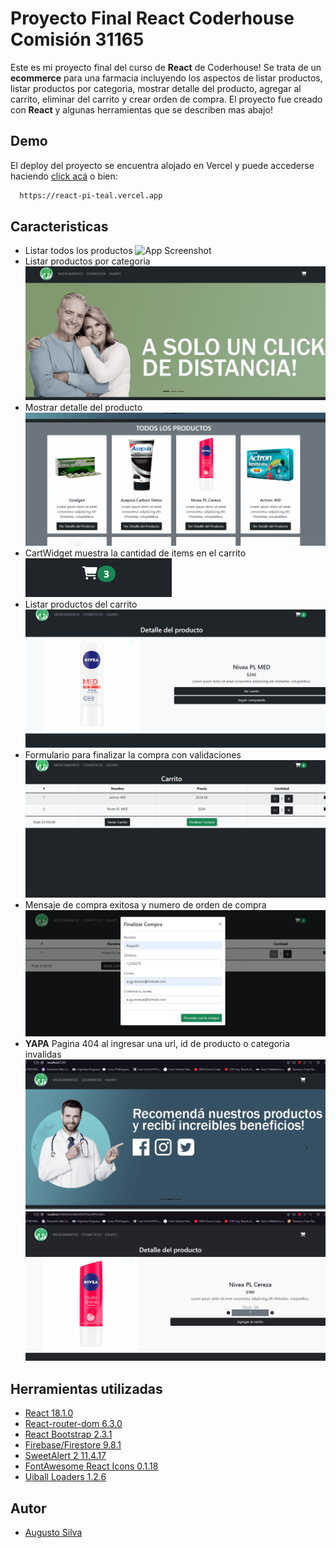 
# Proyecto Final React Coderhouse Comisión 31165

Este es mi proyecto final del curso de **React** de Coderhouse!
Se trata de un **ecommerce** para una farmacia incluyendo los aspectos de
listar productos, listar productos por categoria, mostrar detalle del producto,
agregar al carrito, eliminar del carrito y crear orden de compra.
El proyecto fue creado con **React** y algunas herramientas que se describen mas abajo!


## Demo

El deploy del proyecto se encuentra alojado en Vercel
y puede accederse haciendo [click acá](https://react-pi-teal.vercel.app) o bien:

```bash
  https://react-pi-teal.vercel.app
```


## Caracteristicas

- Listar todos los productos
    ![App Screenshot](./src/img/listAll.gif)
- Listar productos por categoria
    ![App Screenshot](./src/img/listCategory.gif)
- Mostrar detalle del producto
    ![App Screenshot](./src/img/detail.gif)
- CartWidget muestra la cantidad de items en el carrito
    ![App Screenshot](./src/img/cartWidget.gif)
- Listar productos del carrito
    ![App Screenshot](./src/img/cart.gif)
- Formulario para finalizar la compra con validaciones
    ![App Screenshot](./src/img/cartForm.gif)
- Mensaje de compra exitosa y numero de orden de compra
    ![App Screenshot](./src/img/cartPurchase.gif)
- **YAPA** Pagina 404 al ingresar una url, id de producto o categoria invalidas
    ![App Screenshot](./src/img/category404.gif) ![App Screenshot](./src/img/product404.gif)

## Herramientas utilizadas

- [React 18.1.0](https://www.npmjs.com/package/react)
- [React-router-dom 6.3.0](https://www.npmjs.com/package/react-router-dom)
- [React Bootstrap 2.3.1](https://www.npmjs.com/package/react-bootstrap)
- [Firebase/Firestore 9.8.1](https://www.npmjs.com/package/firebase)
- [SweetAlert 2 11.4.17](https://www.npmjs.com/package/sweetalert2)
- [FontAwesome React Icons 0.1.18](https://www.npmjs.com/package/@fortawesome/react-fontawesome)
- [Uiball Loaders 1.2.6](https://www.npmjs.com/package/@uiball/loaders)

## Autor

- [Augusto Silva](https://www.github.com/ozkavosh)

